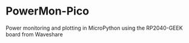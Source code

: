 # PowerMon-Pico
Power monitoring and plotting in MicroPython using the RP2040-GEEK board from Waveshare
